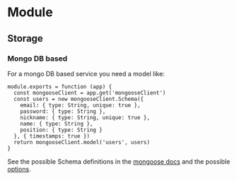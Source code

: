 # Module

## Storage

### Mongo DB based

For a mongo DB based service you need a model like:

    module.exports = function (app) {
      const mongooseClient = app.get('mongooseClient')
      const users = new mongooseClient.Schema({
        email: { type: String, unique: true },
        password: { type: String },
        nickname: { type: String, unique: true },
        name: { type: String },
        position: { type: String }
      }, { timestamps: true })
      return mongooseClient.model('users', users)
    }

See the possible Schema definitions in the [mongoose docs](http://mongoosejs.com/docs/schematypes.html) and the possible
[options](http://mongoosejs.com/docs/api.html#schema_Schema).

